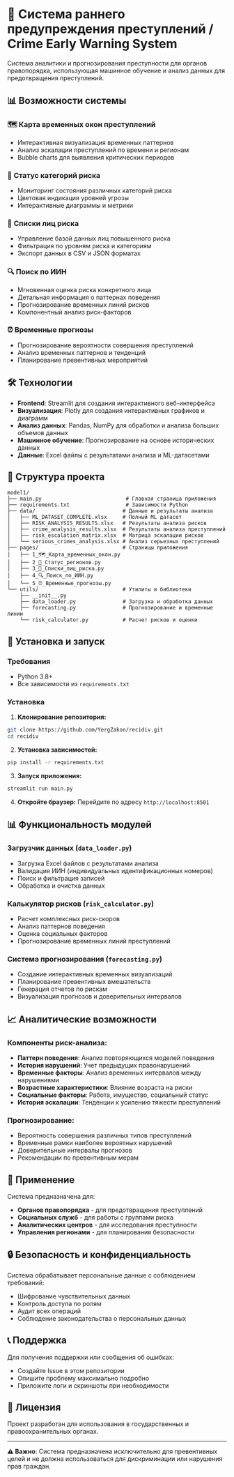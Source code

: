 # 🚨 Система раннего предупреждения преступлений / Crime Early Warning System

Система аналитики и прогнозирования преступности для органов правопорядка, использующая машинное обучение и анализ данных для предотвращения преступлений.

## 📊 Возможности системы

### 🗺️ **Карта временных окон преступлений**
- Интерактивная визуализация временных паттернов
- Анализ эскалации преступлений по времени и регионам
- Bubble charts для выявления критических периодов

### 🚦 **Статус категорий риска**
- Мониторинг состояния различных категорий риска
- Цветовая индикация уровней угрозы
- Интерактивные диаграммы и метрики

### 👥 **Списки лиц риска**
- Управление базой данных лиц повышенного риска
- Фильтрация по уровням риска и категориям
- Экспорт данных в CSV и JSON форматах

### 🔍 **Поиск по ИИН**
- Мгновенная оценка риска конкретного лица
- Детальная информация о паттернах поведения
- Прогнозирование временных линий рисков
- Компонентный анализ риск-факторов

### ⏰ **Временные прогнозы**
- Прогнозирование вероятности совершения преступлений
- Анализ временных паттернов и тенденций
- Планирование превентивных мероприятий

## 🛠️ Технологии

- **Frontend**: Streamlit для создания интерактивного веб-интерфейса
- **Визуализация**: Plotly для создания интерактивных графиков и диаграмм
- **Анализ данных**: Pandas, NumPy для обработки и анализа больших объемов данных
- **Машинное обучение**: Прогнозирование на основе исторических данных
- **Данные**: Excel файлы с результатами анализа и ML-датасетами

## 📁 Структура проекта

```
model1/
├── main.py                           # Главная страница приложения
├── requirements.txt                  # Зависимости Python
├── data/                            # Данные и результаты анализа
│   ├── ML_DATASET_COMPLETE.xlsx     # Полный ML датасет
│   ├── RISK_ANALYSIS_RESULTS.xlsx   # Результаты анализа рисков
│   ├── crime_analysis_results.xlsx  # Результаты анализа преступлений
│   ├── risk_escalation_matrix.xlsx  # Матрица эскалации рисков
│   └── serious_crimes_analysis.xlsx # Анализ серьезных преступлений
├── pages/                           # Страницы приложения
│   ├── 1_🗺️_Карта_временных_окон.py
│   ├── 2_🚦_Статус_регионов.py
│   ├── 3_👥_Списки_лиц_риска.py
│   ├── 4_🔍_Поиск_по_ИИН.py
│   └── 5_⏰_Временные_прогнозы.py
└── utils/                           # Утилиты и библиотеки
    ├── __init__.py
    ├── data_loader.py               # Загрузка и обработка данных
    ├── forecasting.py               # Прогнозирование и временные линии
    └── risk_calculator.py           # Расчет рисков и оценки
```

## 🚀 Установка и запуск

### Требования
- Python 3.8+
- Все зависимости из `requirements.txt`

### Установка

1. **Клонирование репозитория:**
```bash
git clone https://github.com/YergZakon/recidiv.git
cd recidiv
```

2. **Установка зависимостей:**
```bash
pip install -r requirements.txt
```

3. **Запуск приложения:**
```bash
streamlit run main.py
```

4. **Откройте браузер:**
Перейдите по адресу `http://localhost:8501`

## 📊 Функциональность модулей

### Загрузчик данных (`data_loader.py`)
- Загрузка Excel файлов с результатами анализа
- Валидация ИИН (индивидуальных идентификационных номеров)
- Поиск и фильтрация записей
- Обработка и очистка данных

### Калькулятор рисков (`risk_calculator.py`)
- Расчет комплексных риск-скоров
- Анализ паттернов поведения
- Оценка социальных факторов
- Прогнозирование временных линий преступлений

### Система прогнозирования (`forecasting.py`)
- Создание интерактивных временных визуализаций
- Планирование превентивных вмешательств
- Генерация отчетов по рискам
- Визуализация прогнозов и доверительных интервалов

## 📈 Аналитические возможности

### Компоненты риск-анализа:
- **Паттерн поведения**: Анализ повторяющихся моделей поведения
- **История нарушений**: Учет предыдущих правонарушений
- **Временные факторы**: Анализ временных интервалов между нарушениями
- **Возрастные характеристики**: Влияние возраста на риски
- **Социальные факторы**: Работа, имущество, социальный статус
- **История эскалации**: Тенденции к усилению тяжести преступлений

### Прогнозирование:
- Вероятность совершения различных типов преступлений
- Временные рамки наиболее вероятных нарушений
- Доверительные интервалы прогнозов
- Рекомендации по превентивным мерам

## 🎯 Применение

Система предназначена для:
- **Органов правопорядка** - для предотвращения преступлений
- **Социальных служб** - для работы с группами риска
- **Аналитических центров** - для исследования преступности
- **Управления регионами** - для планирования безопасности

## 🔒 Безопасность и конфиденциальность

Система обрабатывает персональные данные с соблюдением требований:
- Шифрование чувствительных данных
- Контроль доступа по ролям
- Аудит всех операций
- Соблюдение законодательства о персональных данных

## 📞 Поддержка

Для получения поддержки или сообщения об ошибках:
- Создайте Issue в этом репозитории
- Опишите проблему максимально подробно
- Приложите логи и скриншоты при необходимости

## 📄 Лицензия

Проект разработан для использования в государственных и правоохранительных органах.

---

**⚠️ Важно**: Система предназначена исключительно для превентивных целей и не должна использоваться для дискриминации или нарушения прав граждан. 